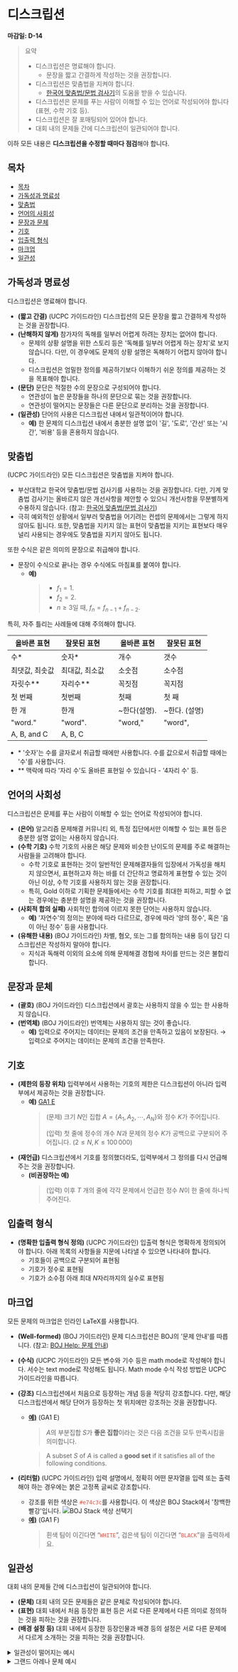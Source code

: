 # 디스크립션

**마감일: D-14**

> 요약
>
> - 디스크립션은 명료해야 합니다.
>   - 문장을 짧고 간결하게 작성하는 것을 권장합니다.
> - 디스크립션은 맞춤법을 지켜야 합니다.
>   - [한국어 맞춤법/문법 검사기](http://speller.cs.pusan.ac.kr/)의 도움을 받을 수 있습니다.
> - 디스크립션은 문제를 푸는 사람이 이해할 수 있는 언어로 작성되어야 합니다(표현, 수학 기호 등).
> - 디스크립션은 잘 포매팅되어 있어야 합니다.
> - 대회 내의 문제들 간에 디스크립션이 일관되어야 합니다.

이하 모든 내용은 **디스크립션을 수정할 때마다 점검**해야 합니다.

## 목차

- [목차](#목차)
- [가독성과 명료성](#가독성과-명료성)
- [맞춤법](#맞춤법)
- [언어의 사회성](#언어의-사회성)
- [문장과 문체](#문장과-문체)
- [기호](#기호)
- [입출력 형식](#입출력-형식)
- [마크업](#마크업)
- [일관성](#일관성)

## 가독성과 명료성

디스크립션은 명료해야 합니다.

- **(짧고 간결)** (UCPC 가이드라인) 디스크립션의 모든 문장을 짧고 간결하게 작성하는 것을 권장합니다.
- **(난해하지 않게)** 참가자의 독해를 일부러 어렵게 하려는 장치는 없어야 합니다.
  - 문제의 상황 설명을 위한 스토리 등은 '독해를 일부러 어렵게 하는 장치'로 보지 않습니다. 다만, 이 경우에도 문제의 상황 설명은 독해하기 어렵지 않아야 합니다.
  - 디스크립션은 엄밀한 정의를 제공하기보다 이해하기 쉬운 정의를 제공하는 것을 목표해야 합니다.
- **(문단)** 문단은 적절한 수의 문장으로 구성되어야 합니다.
  - 연관성이 높은 문장들을 하나의 문단으로 묶는 것을 권장합니다.
  - 연관성이 떨어지는 문장들은 다른 문단으로 분리하는 것을 권장합니다.
- **(일관성)** 단어의 사용은 디스크립션 내에서 일관적이어야 합니다.
  - **예)** 한 문제의 디스크립션 내에서 충분한 설명 없이 '길', '도로', '간선' 또는 '시간', '비용' 등을 혼용하지 않습니다.

## 맞춤법

(UCPC 가이드라인) 모든 디스크립션은 맞춤법을 지켜야 합니다.

- 부산대학교 한국어 맞춤법/문법 검사기를 사용하는 것을 권장합니다. 다만, 기계 맞춤법 검사기는 올바르지 않은 개선사항을 제안할 수 있으니 개선사항을 무분별하게 수용하지 않습니다. (참고: [한국어 맞춤법/문법 검사기](http://speller.cs.pusan.ac.kr/))
- 극히 예외적인 상황에서 일부러 맞춤법을 어기려는 컨셉의 문제에서는 그렇게 하지 않아도 됩니다. 또한, 맞춤법을 지키지 않는 표현이 맞춤법을 지키는 표현보다 매우 널리 사용되는 경우에도 맞춤법을 지키지 않아도 됩니다.

또한 수식은 같은 의미의 문장으로 취급해야 합니다.

- 문장이 수식으로 끝나는 경우 수식에도 마침표를 붙여야 합니다.
  - **예)**
    > - $f_1=1$.
    > - $f_2=2$.
    > - $n\ge 3$일 때, $f_n=f_{n-1}+f_{n-2}$.

특히, 자주 틀리는 사례들에 대해 주의해야 합니다.

| 올바른 표현    | 잘못된 표현    |     | 올바른 표현  | 잘못된 표현   |
| -------------- | -------------- | --- | ------------ | ------------- |
| 수\*           | 숫자\*         |     | 개수         | 갯수          |
| 최댓값, 최솟값 | 최대값, 최소값 |     | 소숫점       | 소수점        |
| 자릿수\*\*     | 자리수\*\*     |     | 꼭짓점       | 꼭지점        |
| 첫 번째        | 첫번째         |     | 첫째         | 첫 째         |
| 한 개          | 한개           |     | ~한다(설명). | ~한다. (설명) |
| "word."        | "word".        |     | "word,"      | "word",       |
| A, B, and C    | A, B, C        |     |              |               |

- \* '숫자'는 수를 글자로서 취급할 때에만 사용합니다. 수를 값으로서 취급할 때에는 '수'를 사용합니다.
- \*\* 맥락에 따라 '자리 수'도 올바른 표현일 수 있습니다 - '$4$자리 수' 등.

## 언어의 사회성

디스크립션은 문제를 푸는 사람이 이해할 수 있는 언어로 작성되어야 합니다.

- **(은어)** 알고리즘 문제해결 커뮤니티 외, 특정 집단에서만 이해할 수 있는 표현 등은 충분한 설명 없이는 사용하지 않습니다.
- **(수학 기호)** 수학 기호의 사용은 해당 문제와 비슷한 난이도의 문제를 주로 해결하는 사람들을 고려해야 합니다.
  - 수학 기호로 표현하는 것이 일반적인 문제해결자들의 입장에서 가독성을 해치지 않으면서, 표현하고자 하는 바를 더 간단하고 명료하게 표현할 수 있는 것이 아닌 이상, 수학 기호를 사용하지 않는 것을 권장합니다.
  - 특히, Gold 이하로 기획한 문제들에서는 수학 기호를 최대한 피하고, 피할 수 없는 경우에는 충분한 설명을 제공하는 것을 권장합니다.
- **(사회적 합의 실패)** 사회적인 합의에 이르지 못한 단어는 사용하지 않습니다.
  - **예)** '자연수'의 정의는 분야에 따라 다르므로, 경우에 따라 '양의 정수', 혹은 '음이 아닌 정수' 등을 사용합니다.
- **(유해한 내용)** (BOJ 가이드라인) 차별, 혐오, 또는 그를 함의하는 내용 등이 담긴 디스크립션은 작성하지 말아야 합니다.
  - 지식과 독해력 이외의 요소에 의해 문제해결 경험에 차이를 만드는 것은 불합리합니다.

## 문장과 문체

- **(괄호)** (BOJ 가이드라인) 디스크립션에서 괄호는 사용하지 않을 수 있는 한 사용하지 않습니다.
- **(번역체)** (BOJ 가이드라인) 번역체는 사용하지 않는 것이 좋습니다.
  - **예)** 입력으로 주어지는 데이터는 문제의 조건을 만족하고 있음이 보장된다. → 입력으로 주어지는 데이터는 문제의 조건을 만족한다.

## 기호

- **(제한의 등장 위치)** 입력부에서 사용하는 기호의 제한은 디스크립션이 아니라 입력부에서 제공하는 것을 권장합니다.
  - **예)** [GA1 E](https://www.acmicpc.net/problem/28435)
    > (문제) 크기 $N$인 집합 $A = \{A_1, A_2, \cdots, A_N\}$와 정수 $K$가 주어집니다.
    >
    > (입력) 첫 줄에 정수의 개수 $N$과 문제의 정수 $K$가 공백으로 구분되어 주어집니다. $(2 \le N, K \le 100\,000)$
- **(재언급)** 디스크립션에서 기호를 정의했더라도, 입력부에서 그 정의를 다시 언급해 주는 것을 권장합니다.
  - **(비권장하는 예)**
    > (입력) 이후 $T$ 개의 줄에 각각 문제에서 언급한 정수 $N$이 한 줄에 하나씩 주어진다.

## 입출력 형식

- **(명확한 입출력 형식 정의)** (UCPC 가이드라인) 입출력 형식은 명확하게 정의되어야 합니다. 아래 목록의 사항들을 지문에 나타낼 수 있으면 나타내야 합니다.
  - 기호들이 공백으로 구분되어 표현됨
  - 기호가 정수로 표현됨
  - 기호가 소수점 아래 최대 $N$자리까지의 실수로 표현됨

## 마크업

모든 문제의 마크업은 인라인 LaTeX를 사용합니다.

- **(Well-formed)** (BOJ 가이드라인) 문제 디스크립션은 BOJ의 '문제 안내'를 따릅니다. (참고: [BOJ Help: 문제 안내](https://stack.acmicpc.net/guide/problem))
- **(수식)** (UCPC 가이드라인) 모든 변수와 기수 등은 math mode로 작성해야 합니다. 서수는 text mode로 작성해도 됩니다. Math mode 수식 작성 방법은 UCPC 가이드라인을 따릅니다.
- **(강조)** 디스크립션에서 처음으로 등장하는 개념 등을 적당히 강조합니다. 다만, 해당 디스크립션에서 해당 단어가 등장하는 첫 위치에만 강조하는 것을 권장합니다.

  - **[예)](https://www.acmicpc.net/problem/28435)** (GA1 E)

    > $A$의 부분집합 $S$가 **좋은 집합**이라는 것은 다음 조건을 모두 만족시킴을 의미합니다.

    > A subset $S$ of $A$ is called a **good set** if it satisfies all of the following conditions.

- **(리터럴)** (UCPC 가이드라인) 입력 설명에서, 정확히 어떤 문자열을 입력 또는 출력해야 하는 경우에는 붉은 고정폭 글씨로 강조합니다.
  - 강조를 위한 색상은 <span><code style="color:#e74c3c;">#e74c3c</code></span>를 사용합니다. 이 색상은 BOJ Stack에서 '창백한 빨강'입니다.
    ![BOJ Stack 색상 선택기](./image-1.png?raw=true)
  - **[예)](https://www.acmicpc.net/problem/28436)** (GA1 F)
    > 흰색 팀이 이긴다면 “<span><code style="color:#e74c3c;">WHITE</code></span>”, 검은색 팀이 이긴다면 “<span><code style="color:#e74c3c;">BLACK</code></span>”을 출력하세요.

## 일관성

대회 내의 문제들 간에 디스크립션이 일관되어야 합니다.

- **(문체)** 대회 내의 모든 문제들은 같은 문체로 작성되어야 합니다.
- **(표현)** 대회 내에서 처음 등장한 표현 등은 서로 다른 문제에서 다른 의미로 정의하는 것을 피하는 것을 권장합니다.
- **(배경 설정 등)** 대회 내에서 등장한 등장인물과 배경 등의 설정은 서로 다른 문제에서 다르게 소개하는 것을 피하는 것을 권장합니다.

<details>
<summary>일관성이 떨어지는 예시</summary>
  
- 어떤 문제는 존댓말을, 어떤 문제는 반말을 사용함.
- '좋은 집합'의 정의가 문제에 따라 다름.

</details>

<details>
<summary>그랜드 아레나 문체 예시</summary>
  
합의할 문체를 찾지 못했다면 그랜드 아레나의 문체를 사용하는 것도 괜찮습니다.

- 경어를 사용합니다. 모든 문장은 존댓말로 작성합니다.
- (문제) '(답을) 구하세요.' / '(답을) 출력합니다.' / '(답이) 무엇일까요?' / '(조건을 만족하도록) 할 수 있나요?'
- (입력) '(입력 또는 변수가) 주어집니다.'
- (출력) '(답 또는 값을) 출력하세요.'
- (예제 설명) '(예제를) 출력합니다.'

</details>
